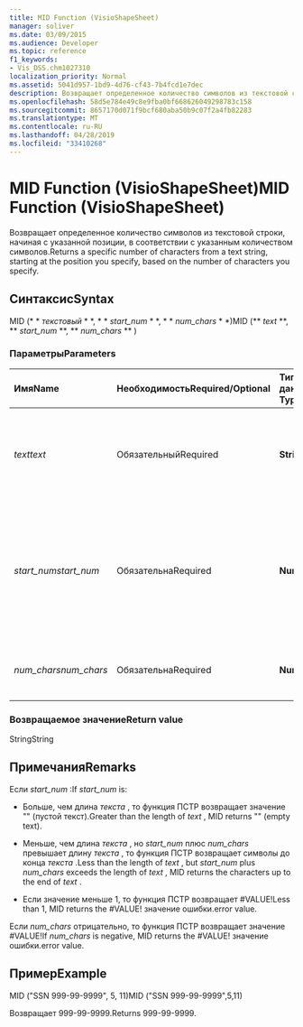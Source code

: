 ```yaml
---
title: MID Function (VisioShapeSheet)
manager: soliver
ms.date: 03/09/2015
ms.audience: Developer
ms.topic: reference
f1_keywords:
- Vis_DSS.chm1027310
localization_priority: Normal
ms.assetid: 5041d957-1bd9-4d76-cf43-7b4fcd1e7dec
description: Возвращает определенное количество символов из текстовой строки, начиная с указанной позиции, в соответствии с указанным количеством символов.
ms.openlocfilehash: 58d5e784e49c8e9fba0bf668626049298783c158
ms.sourcegitcommit: 8657170d071f9bcf680aba50b9c07f2a4fb82283
ms.translationtype: MT
ms.contentlocale: ru-RU
ms.lasthandoff: 04/28/2019
ms.locfileid: "33410268"
---
```

# <a name="mid-function-visioshapesheet"></a><span data-ttu-id="a13f7-103">MID Function (VisioShapeSheet)</span><span class="sxs-lookup"><span data-stu-id="a13f7-103">MID Function (VisioShapeSheet)</span></span>

<span data-ttu-id="a13f7-104">Возвращает определенное количество символов из текстовой строки, начиная с указанной позиции, в соответствии с указанным количеством символов.</span><span class="sxs-lookup"><span data-stu-id="a13f7-104">Returns a specific number of characters from a text string, starting at the position you specify, based on the number of characters you specify.</span></span>
  
## <a name="syntax"></a><span data-ttu-id="a13f7-105">Синтаксис</span><span class="sxs-lookup"><span data-stu-id="a13f7-105">Syntax</span></span>

<span data-ttu-id="a13f7-106">MID (\* \* *текстовый* \* \*, \* \* *start_num* \* \*, \* \* *num_chars* \* \*)</span><span class="sxs-lookup"><span data-stu-id="a13f7-106">MID (\*\* *text* \*\*, \*\* *start_num* \*\*, \*\* *num_chars* \*\* )</span></span> 
  
### <a name="parameters"></a><span data-ttu-id="a13f7-107">Параметры</span><span class="sxs-lookup"><span data-stu-id="a13f7-107">Parameters</span></span>

|<span data-ttu-id="a13f7-108">**Имя**</span><span class="sxs-lookup"><span data-stu-id="a13f7-108">**Name**</span></span>|<span data-ttu-id="a13f7-109">**Необходимость**</span><span class="sxs-lookup"><span data-stu-id="a13f7-109">**Required/Optional**</span></span>|<span data-ttu-id="a13f7-110">**Тип данных**</span><span class="sxs-lookup"><span data-stu-id="a13f7-110">**Data Type**</span></span>|<span data-ttu-id="a13f7-111">**Описание**</span><span class="sxs-lookup"><span data-stu-id="a13f7-111">**Description**</span></span>|
|:-----|:-----|:-----|:-----|
| <span data-ttu-id="a13f7-112">_text_</span><span class="sxs-lookup"><span data-stu-id="a13f7-112">_text_</span></span> <br/> |<span data-ttu-id="a13f7-113">Обязательный</span><span class="sxs-lookup"><span data-stu-id="a13f7-113">Required</span></span>  <br/> |<span data-ttu-id="a13f7-114">**String**</span><span class="sxs-lookup"><span data-stu-id="a13f7-114">**String**</span></span> <br/> |<span data-ttu-id="a13f7-115">Текстовая строка, содержащая символы, которые необходимо извлечь.</span><span class="sxs-lookup"><span data-stu-id="a13f7-115">The text string that contains the characters you want to extract.</span></span>  <br/> |
| <span data-ttu-id="a13f7-116">_start_num_</span><span class="sxs-lookup"><span data-stu-id="a13f7-116">_start_num_</span></span> <br/> |<span data-ttu-id="a13f7-117">Обязательна</span><span class="sxs-lookup"><span data-stu-id="a13f7-117">Required</span></span>  <br/> |<span data-ttu-id="a13f7-118">**Number**</span><span class="sxs-lookup"><span data-stu-id="a13f7-118">**Number**</span></span> <br/> |<span data-ttu-id="a13f7-119">Позиция первого символа, который необходимо извлечь.</span><span class="sxs-lookup"><span data-stu-id="a13f7-119">The position of the first character you want to extract.</span></span> <span data-ttu-id="a13f7-120">Первый символ в текстовой строке равен позиции 1.</span><span class="sxs-lookup"><span data-stu-id="a13f7-120">The first character in the text string is position 1.</span></span>  <br/> |
| <span data-ttu-id="a13f7-121">_num_chars_</span><span class="sxs-lookup"><span data-stu-id="a13f7-121">_num_chars_</span></span> <br/> |<span data-ttu-id="a13f7-122">Обязательна</span><span class="sxs-lookup"><span data-stu-id="a13f7-122">Required</span></span>  <br/> |<span data-ttu-id="a13f7-123">**Number**</span><span class="sxs-lookup"><span data-stu-id="a13f7-123">**Number**</span></span> <br/> |<span data-ttu-id="a13f7-124">Число возвращаемых символов.</span><span class="sxs-lookup"><span data-stu-id="a13f7-124">The number of characters to return.</span></span>  <br/> |
   
### <a name="return-value"></a><span data-ttu-id="a13f7-125">Возвращаемое значение</span><span class="sxs-lookup"><span data-stu-id="a13f7-125">Return value</span></span>

<span data-ttu-id="a13f7-126">String</span><span class="sxs-lookup"><span data-stu-id="a13f7-126">String</span></span>
  
## <a name="remarks"></a><span data-ttu-id="a13f7-127">Примечания</span><span class="sxs-lookup"><span data-stu-id="a13f7-127">Remarks</span></span>

<span data-ttu-id="a13f7-128">Если *start_num* :</span><span class="sxs-lookup"><span data-stu-id="a13f7-128">If  *start_num*  is:</span></span> 
  
- <span data-ttu-id="a13f7-129">Больше, чем длина *текста* , то функция ПСТР возвращает значение "" (пустой текст).</span><span class="sxs-lookup"><span data-stu-id="a13f7-129">Greater than the length of  *text*  , MID returns "" (empty text).</span></span> 
    
- <span data-ttu-id="a13f7-130">Меньше, чем длина *текста* , но *start_num* плюс *num_chars* превышает длину *текста* , то функция ПСТР возвращает символы до конца *текста* .</span><span class="sxs-lookup"><span data-stu-id="a13f7-130">Less than the length of  *text*  , but  *start_num*  plus  *num_chars*  exceeds the length of  *text*  , MID returns the characters up to the end of  *text*  .</span></span> 
    
- <span data-ttu-id="a13f7-131">Если значение меньше 1, то функция ПСТР возвращает #VALUE!</span><span class="sxs-lookup"><span data-stu-id="a13f7-131">Less than 1, MID returns the #VALUE!</span></span> <span data-ttu-id="a13f7-132">значение ошибки.</span><span class="sxs-lookup"><span data-stu-id="a13f7-132">error value.</span></span> 
    
<span data-ttu-id="a13f7-133">Если *num_chars* отрицательно, то функция ПСТР возвращает значение #VALUE!</span><span class="sxs-lookup"><span data-stu-id="a13f7-133">If  *num_chars*  is negative, MID returns the #VALUE!</span></span> <span data-ttu-id="a13f7-134">значение ошибки.</span><span class="sxs-lookup"><span data-stu-id="a13f7-134">error value.</span></span> 
  
## <a name="example"></a><span data-ttu-id="a13f7-135">Пример</span><span class="sxs-lookup"><span data-stu-id="a13f7-135">Example</span></span>

<span data-ttu-id="a13f7-136">MID ("SSN 999-99-9999", 5, 11)</span><span class="sxs-lookup"><span data-stu-id="a13f7-136">MID ("SSN 999-99-9999",5,11)</span></span> 
  
<span data-ttu-id="a13f7-137">Возвращает 999-99-9999.</span><span class="sxs-lookup"><span data-stu-id="a13f7-137">Returns 999-99-9999.</span></span> 
  

